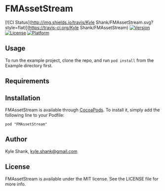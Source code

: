 # FMAssetStream

[![CI Status](http://img.shields.io/travis/Kyle Shank/FMAssetStream.svg?style=flat)](https://travis-ci.org/Kyle Shank/FMAssetStream)
[![Version](https://img.shields.io/cocoapods/v/FMAssetStream.svg?style=flat)](http://cocoadocs.org/docsets/FMAssetStream)
[![License](https://img.shields.io/cocoapods/l/FMAssetStream.svg?style=flat)](http://cocoadocs.org/docsets/FMAssetStream)
[![Platform](https://img.shields.io/cocoapods/p/FMAssetStream.svg?style=flat)](http://cocoadocs.org/docsets/FMAssetStream)

## Usage

To run the example project, clone the repo, and run `pod install` from the Example directory first.

## Requirements

## Installation

FMAssetStream is available through [CocoaPods](http://cocoapods.org). To install
it, simply add the following line to your Podfile:

    pod "FMAssetStream"

## Author

Kyle Shank, kyle.shank@gmail.com

## License

FMAssetStream is available under the MIT license. See the LICENSE file for more info.

